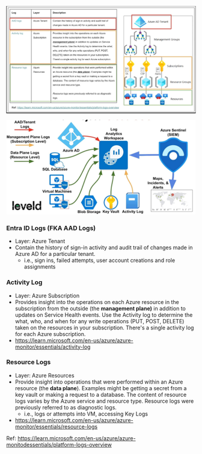 ![|660](images/250209T13-48-17-2zmf5s.jpg)

![|660](images/250210T08-48-47-vtoy3v.jpg)
### Entra ID Logs (FKA AAD Logs)
- Layer: Azure Tenant 
- Contain the history of sign-in activity and audit trail of changes made in Azure AD for a particular tenant.
	- i.e., sign ins, failed attempts, user account creations and role assignments
### Activity Log 
- Layer: Azure Subscription 
- Provides insight into the operations on each Azure resource in the subscription from the outside (the **management plane)** in addition to updates on Service Health events. Use the Activity log to determine the what, who, and when for any write operations (PUT, POST, DELETE) taken on the resources in your subscription. There's a single activity log for each Azure subscription.
- https://learn.microsoft.com/en-us/azure/azure-monitor/essentials/activity-log
### Resource Logs 
- Layer: Azure Resources 
- Provide insight into operations that were performed within an Azure resource (the **data plane**). Examples might be getting a secret from a key vault or making a request to a database. The content of resource logs varies by the Azure service and resource type. Resource logs were previously referred to as diagnostic logs.
	- i.e., logs or attempts into VM, accessing Key Logs
- https://learn.microsoft.com/en-us/azure/azure-monitor/essentials/resource-logs

Ref: https://learn.microsoft.com/en-us/azure/azure-monitodessentials/platform-logs-overview 